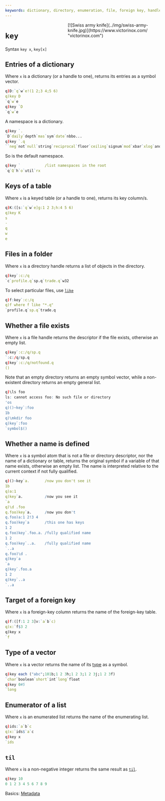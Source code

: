 ```yaml
---
keywords: dictionary, directory, enumeration, file, foreign key, handle, kdb+, keyed table, q, symbol, til, vector
---
```


<div markdown="1" style="float: right; max-width: 300px">
[![Swiss army knife](../img/swiss-army-knife.jpg)](https://www.victorinox.com/ "victorinox.com")
</div>



# `key`




Syntax `key x`, `key[x]`



## Entries of a dictionary

Where `x` is a dictionary (or a handle to one), returns its entries as a symbol vector.

```q
q)D:`q`w`e!(1 2;3 4;5 6)
q)key D
`q`w`e
q)key `D
`q`w`e
```

A namespace is a dictionary.

```q
q)key `.
`D`daily`depth`mas`sym`date`nbbo...
q)key `.q
``neg`not`null`string`reciprocal`floor`ceiling`signum`mod`xbar`xlog`and`or`ea..
```

So is the default namespace.

```q
q)key `           /list namespaces in the root
`q`Q`h`o`util`rx
```


## Keys of a table

Where `x` is a keyed table (or a handle to one), returns its key column/s.

```q
q)K:([s:`q`w`e]g:1 2 3;h:4 5 6)
q)key K
s
-
q
w
e
```


## Files in a folder

Where `x` is a directory handle returns a list of objects in the directory.

```q
q)key`:c:/q
`c`profile.q`sp.q`trade.q`w32
```

To select particular files, use [`like`](like.md)

```q
q)f:key`:c:/q
q)f where f like "*.q"
`profile.q`sp.q`trade.q
```


## Whether a file exists

Where `x` is a file handle returns the descriptor if the file exists, otherwise an empty list.

```q
q)key`:c:/q/sp.q
`:c:/q/sp.q
q)key`:c:/q/notfound.q
()
```

Note that an empty directory returns an empty symbol vector, while a non-existent directory returns an empty general list.

```q
q)\ls foo
ls: cannot access foo: No such file or directory
'os
q)()~key`:foo
1b
q)\mkdir foo
q)key`:foo
`symbol$()
```


## Whether a name is defined

Where `x` is a symbol atom that is not a file or directory descriptor, nor the name of a dictionary or table, returns the original symbol if a variable of that name exists, otherwise an empty list. The name is interpreted relative to the current context if not fully qualified.

```q
q)()~key`a.       /now you don't see it
1b
q)a:1
q)key`a.          /now you see it
`a
q)\d .foo
q.foo)key`a.      /now you don't
q.foo)a:1 2!3 4
q.foo)key`a       /this one has keys
1 2
q.foo)key`.foo.a. /fully qualified name
1 2
q.foo)key`..a.    /fully qualified name
`..a
q.foo)\d .
q)key`a
`a
q)key`.foo.a
1 2
q)key`..a
`..a
```


## Target of a foreign key

Where `x` is a foreign-key column returns the name of the foreign-key table.

```q
q)f:([f:1 2 3]v:`a`b`c)
q)x:`f$3 2
q)key x
`f
```


## Type of a vector

Where `x` is a vector returns the name of its [type](../basics/datatypes.md) as a symbol.

```q
q)key each ("abc";101b;1 2 3h;1 2 3;1 2 3j;1 2 3f)
`char`boolean`short`int`long`float
q)key 0#5
`long
```


## Enumerator of a list

Where `x` is an enumerated list returns the name of the enumerating list.

```q
q)ids:`a`b`c
q)x:`ids$`a`c
q)key x
`ids
```


## `til`

Where `x` is a non-negative integer returns the same result as [`til`](arith-integer/#til).

```q
q)key 10
0 1 2 3 4 5 6 7 8 9
```


<i class="far fa-hand-point-right"></i>
Basics: [Metadata](../basics/metadata.md)
